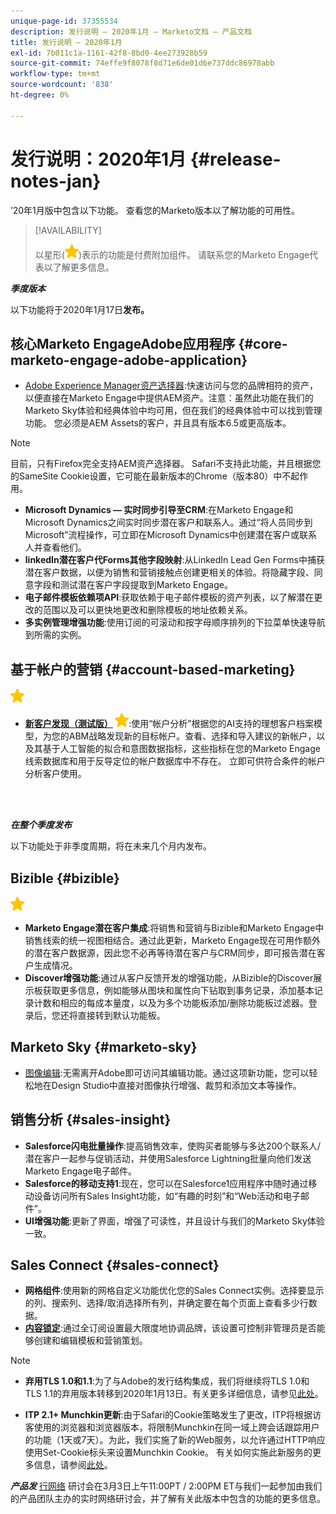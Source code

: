 ```yaml
---
unique-page-id: 37355534
description: 发行说明 — 2020年1月 — Marketo文档 — 产品文档
title: 发行说明 — 2020年1月
exl-id: 7b011c1a-1161-42f8-8bd0-4ee273928b59
source-git-commit: 74effe9f8078f8d71e6de01d6e737ddc86978abb
workflow-type: tm+mt
source-wordcount: '838'
ht-degree: 0%

---
```


# 发行说明：2020年1月 {#release-notes-jan}

’20年1月版中包含以下功能。 查看您的Marketo版本以了解功能的可用性。

>[!AVAILABILITY]
>
>以星形(![(star)](assets/yellow-star.png))表示的功能是付费附加组件。 请联系您的Marketo Engage代表以了解更多信息。

**_季度版本_**

以下功能将于2020年1月17日&#x200B;**发布。**

## 核心Marketo EngageAdobe应用程序 {#core-marketo-engage-adobe-application}

* [Adobe Experience Manager资产选择器](/help/marketo/product-docs/core-marketo-concepts/miscellaneous/importing-assets-with-adobe-experience-manager.md):快速访问与您的品牌相符的资产，以便直接在Marketo Engage中提供AEM资产。注意：虽然此功能在我们的Marketo Sky体验和经典体验中均可用，但在我们的经典体验中可以找到管理功能。 您必须是AEM Assets的客户，并且具有版本6.5或更高版本。

>[!NOTE]
>
>目前，只有Firefox完全支持AEM资产选择器。 Safari不支持此功能，并且根据您的SameSite Cookie设置，它可能在最新版本的Chrome（版本80）中不起作用。

* **Microsoft Dynamics — 实时同步引导至CRM**:在Marketo Engage和Microsoft Dynamics之间实时同步潜在客户和联系人。通过“将人员同步到Microsoft”流程操作，可立即在Microsoft Dynamics中创建潜在客户或联系人并查看他们。
* **linkedIn潜在客户代Forms其他字段映射**:从LinkedIn Lead Gen Forms中捕获潜在客户数据，以便为销售和营销接触点创建更相关的体验。将隐藏字段、同意字段和测试潜在客户字段提取到Marketo Engage。
* **电子邮件模板依赖项API**:获取依赖于电子邮件模板的资产列表，以了解潜在更改的范围以及可以更快地更改和删除模板的地址依赖关系。
* **多实例管理增强功能**:使用订阅的可滚动和按字母顺序排列的下拉菜单快速导航到所需的实例。

## 基于帐户的营销 {#account-based-marketing}

![（星号）](assets/yellow-star.png)

* **[新客户发现（测试版）](https://docs.marketo.com/x/WQA6Ag) ![（星级）](assets/yellow-star.png)**:使用“帐户分析”根据您的AI支持的理想客户档案模型，为您的ABM战略发现新的目标帐户。查看、选择和导入建议的新帐户，以及其基于人工智能的拟合和意图数据指标，这些指标在您的Marketo Engage线索数据库和用于反导定位的帐户数据库中不存在。 立即可供符合条件的帐户分析客户使用。

<br> 

**_在整个季度发布_**

以下功能处于非季度周期，将在未来几个月内发布。

## Bizible {#bizible}

![（星号）](assets/yellow-star.png)

* **Marketo Engage潜在客户集成**:将销售和营销与Bizible和Marketo Engage中销售线索的统一视图相结合。通过此更新，Marketo Engage现在可用作额外的潜在客户数据源，因此您不必再等待潜在客户与CRM同步，即可报告潜在客户生成情况。
* **Discover增强功能**:通过从客户反馈开发的增强功能，从Bizible的Discover展示板获取更多信息，例如能够从图块和属性向下钻取到事务记录，添加基本记录计数和相应的每成本量度，以及为多个功能板添加/删除功能板过滤器。登录后，您还将直接转到默认功能板。

## Marketo Sky {#marketo-sky}

* [图像编辑](https://experienceleague.adobe.com/docs/marketo/sky/design-studio/marketo-image-editor.html?lang=en#design-studio):无需离开Adobe即可访问其编辑功能。通过这项新功能，您可以轻松地在Design Studio中直接对图像执行增强、裁剪和添加文本等操作。

## 销售分析 {#sales-insight}

* **Salesforce闪电批量操作**:提高销售效率，使购买者能够与多达200个联系人/潜在客户一起参与促销活动，并使用Salesforce Lightning批量向他们发送Marketo Engage电子邮件。
* **Salesforce的移动支持1**:现在，您可以在Salesforce1应用程序中随时通过移动设备访问所有Sales Insight功能，如“有趣的时刻”和“Web活动和电子邮件”。
* **UI增强功能**:更新了界面，增强了可读性，并且设计与我们的Marketo Sky体验一致。

## Sales Connect {#sales-connect}

* **网格组件**:使用新的网格自定义功能优化您的Sales Connect实例。选择要显示的列、搜索列、选择/取消选择所有列，并确定要在每个页面上查看多少行数据。
* **[内容锁定](/help/marketo/product-docs/marketo-sales-connect/admin/content-lockdown.md)**:通过全订阅设置最大限度地协调品牌，该设置可控制非管理员是否能够创建和编辑模板和营销策划。

>[!NOTE]
>
>* **弃用TLS 1.0和1.1**:为了与Adobe的发行结构集成，我们将继续将TLS 1.0和TLS 1.1的弃用版本转移到2020年1月13日。有关更多详细信息，请参见[此处](https://nation.marketo.com/docs/DOC-7059-tls-10-11-deprecation-faq)。
>
>* **ITP 2.1+ Munchkin更新**:由于Safari的Cookie策略发生了更改，ITP将根据访客使用的浏览器和浏览器版本，将限制Munchkin在同一域上跨会话跟踪用户的功能（1天或7天）。为此，我们实施了新的Web服务，以允许通过HTTP响应使用Set-Cookie标头来设置Munchkin Cookie。 有关如何实施此新服务的更多信息，请参阅[此处](https://nation.marketo.com/docs/DOC-7351)。


**_产品发_** [行网络](https://engage.marketo.com/Jan_Feb_20_Release_Webinar_Registration.html) 研讨会在3月3日上午11:00PT / 2:00PM ET与我们一起参加由我们的产品团队主办的实时网络研讨会，并了解有关此版本中包含的功能的更多信息。
